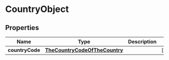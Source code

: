 
# CountryObject

## Properties
Name | Type | Description | Notes
------------ | ------------- | ------------- | -------------
**countryCode** | [**TheCountryCodeOfTheCountry**](TheCountryCodeOfTheCountry.md) |  |  [optional]



